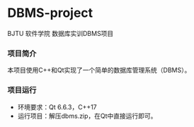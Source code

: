# DBMS-project
BJTU 软件学院 数据库实训DBMS项目
### 项目简介
本项目使用C++和Qt实现了一个简单的数据库管理系统（DBMS）。
### 项目运行
- 环境要求：Qt 6.6.3，C++17
- 运行项目：解压dbms.zip，在Qt中直接运行即可。
